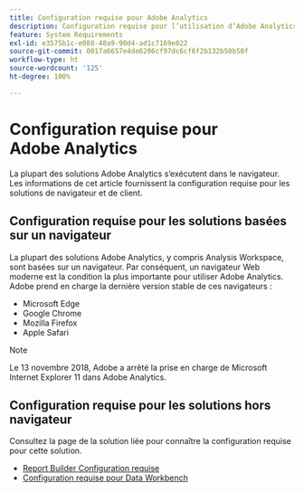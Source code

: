 ```yaml
---
title: Configuration requise pour Adobe Analytics
description: Configuration requise pour l’utilisation d’Adobe Analytics.
feature: System Requirements
exl-id: e3575b1c-e088-48a9-90d4-ad1c7169e022
source-git-commit: 0017a6657e4de6206cf97dc6cf6f2b132b50b50f
workflow-type: ht
source-wordcount: '125'
ht-degree: 100%

---
```


# Configuration requise pour Adobe Analytics

La plupart des solutions Adobe Analytics s’exécutent dans le navigateur. Les informations de cet article fournissent la configuration requise pour les solutions de navigateur et de client.

## Configuration requise pour les solutions basées sur un navigateur

La plupart des solutions Adobe Analytics, y compris Analysis Workspace, sont basées sur un navigateur. Par conséquent, un navigateur Web moderne est la condition la plus importante pour utiliser Adobe Analytics. Adobe prend en charge la dernière version stable de ces navigateurs :

* Microsoft Edge
* Google Chrome
* Mozilla Firefox
* Apple Safari

>[!NOTE]
>
>Le 13 novembre 2018, Adobe a arrêté la prise en charge de Microsoft Internet Explorer 11 dans Adobe Analytics.

## Configuration requise pour les solutions hors navigateur

Consultez la page de la solution liée pour connaître la configuration requise pour cette solution.

* [Report Builder Configuration requise](/help/analyze/report-builder/setup/system-requirements.md)
* [Configuration requise pour Data Workbench](https://experienceleague.adobe.com/docs/data-workbench/using/install/c-data-workbench-client-install.html?lang=fr)
